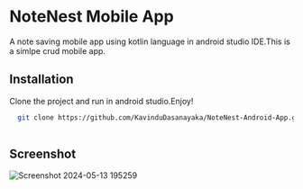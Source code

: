 
# NoteNest Mobile App

A note saving mobile app using kotlin language in android studio IDE.This is a simlpe crud mobile app.


## Installation

Clone the project and run in android studio.Enjoy!

```bash
  git clone https://github.com/KavinduDasanayaka/NoteNest-Android-App.git
  
```
    


## Screenshot

![Screenshot 2024-05-13 195259](https://github.com/KavinduDasanayaka/NoteNest-Android-App/assets/127751216/9076f474-0da7-4ccd-a2be-a314286f8de9)



